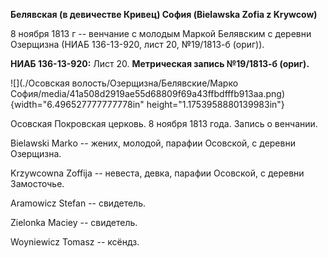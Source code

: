 **Белявская (в девичестве Кривец) София (Bielawska Zofia z Krywcow)**

8 ноября 1813 г -- венчание с молодым Маркой Белявским с деревни
Озерщизна (НИАБ 136-13-920, лист 20, №19/1813-б (ориг)).

**НИАБ 136-13-920:** Лист 20. **Метрическая запись №19/1813-б (ориг).**

![](./Осовская волость/Озерщизна/Белявские/Марко София/media/41a508d2919ae55d68809f69a43ffbdfffb913aa.png){width="6.496527777777778in"
height="1.1753958880139983in"}

Осовская Покровская церковь. 8 ноября 1813 года. Запись о венчании.

Bielawski Markо -- жених, молодой, парафии Осовской, с деревни
Озерщизна.

Krzywcowna Zoffija -- невеста, девка, парафии Осовской, с деревни
Замосточье.

Aramowicz Stefan -- свидетель.

Zielonka Maciey -- свидетель.

Woyniewicz Tomasz -- ксёндз.
